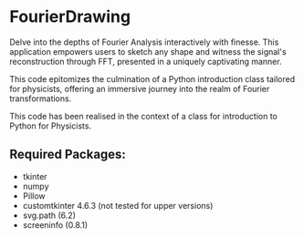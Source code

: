 # FourierDrawing
Delve into the depths of Fourier Analysis interactively with finesse. This application empowers users to sketch any shape and witness the signal's reconstruction through FFT, presented in a uniquely captivating manner.

This code epitomizes the culmination of a Python introduction class tailored for physicists, offering an immersive journey into the realm of Fourier transformations.



This code has been realised in the context of a class for introduction to Python for Physicists.

## Required Packages:

- tkinter
- numpy
- Pillow
- customtkinter 4.6.3 (not tested for upper versions)
- svg.path (6.2)
- screeninfo (0.8.1)


